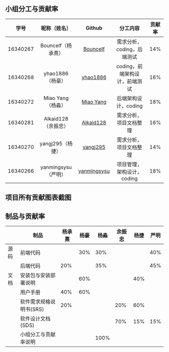 ## 小组分工与贡献率

|学号|昵称（姓名）|Github|分工内容|贡献率|
|:--:|:--:|:--:|:--:|:--:|
|16340267|BounceIf（杨承熹）|[BounceIf](https://github.com/BounceIf)|需求分析，coding，后端测试|14%|
|16340268|yhao1886（杨豪）|[yhao1886](https://github.com/yhao1886)|coding，前端架构设计，前端测试|16%|
|16340272|Miao Yang（杨淼）|[Miao Yang](https://github.com/https://github.com/ywwwater)|后端架构设计，coding|18%|
|16340281|Alkaid128（余振忠）|[Alkaid128](https://github.com/Alkaid128)|需求分析，项目文档整理|16%|
|16340270|yangj295（杨捷）|[yangj295](https://github.com/yangj295)|需求分析，项目文档整理|14%|
|16340266|yanmingsysu（严明）|[yanmingsysu](https://github.com/yanmingsysu)|项目管理，架构设计，coding|18%|



## 项目所有贡献图表截图


## 制品与贡献率
||制品|杨承熹|杨豪|杨淼|余振忠|杨捷|严明
-|-|-|-|-|-|-|-|
|源码|前端代码||30%|30%|||40%
||后端代码|20%||35%|||45%
|文档|安装包与安装部署说明||60%|||40%||
||用户手册|40%|60%|||||||
||软件需求规格说明书(SRS)|20%|||20%|60%|
||软件设计文档(SDS)||||70%|15%|15%|
||小组分工与贡献率说明|||100%||





